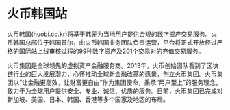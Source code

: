 # 

# 火币韩国站

火币韩国(huobi.co.kr)将基于韩元为当地用户提供合规的数字资产交易服务。火币韩国总部位于韩国首尔，由火币韩国业务团队负责运营，平台将正式开放经过严格的国际站上线审核过程的99种数字资产及201个交易对的充值交易服务。

火币集团是全球领先的虚拟资产金融服务商。2013年，火币创始团队看到了区块链行业的巨大发展潜力，心怀推动全球新金融改革的愿景，创立火币集团。火币集团以“让金融更高效，让财富更自由”作为集团使命，秉承“用户至上”的服务理念，致力于为全球用户提供安全、专业、诚信、优质的服务。目前，火币集团已完成对新加坡、美国、日本、韩国、香港等多个国家及地区的布局。

